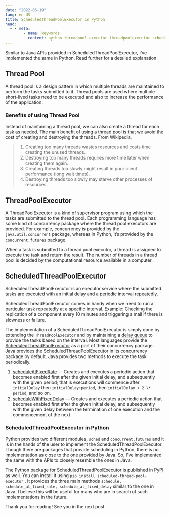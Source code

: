 ```yaml
---
date: "2022-06-19"
lang: en-US
title: ScheduledThreadPoolExecutor in Python
head:
  - - meta:
        - name: keywords
          content: python threadpool executor threadpoolexecutor scheduler
---
```


Similar to Java APIs provided in ScheduledThreadPoolExecutor, I’ve implemented the same in Python. Read further for a detailed explanation.

## Thread Pool

A thread pool is a design pattern in which multiple threads are maintained to perform the tasks submitted to it. Thread pools are used where multiple short-lived tasks need to be executed and also to increase the performance of the application.

### Benefits of using Thread Pool

Instead of maintaining a thread pool, we can also create a thread for each task as needed. The main benefit of using a thread pool is that we avoid the cost of creating and destroying the threads. From Wikipedia,

> 1. Creating too many threads wastes resources and costs time creating the unused threads.
> 2. Destroying too many threads requires more time later when creating them again.
> 3. Creating threads too slowly might result in poor client performance (long wait times).
> 4. Destroying threads too slowly may starve other processes of resources.

## ThreadPoolExecutor

A ThreadPoolExecutor is a kind of supervisor program using which the tasks are submitted to the thread pool. Each programming language has some kind of concurrency package where the thread pool executors are provided. For example, concurrency is provided by the `java.util.concurrent` package, whereas in Python, it’s provided by the `concurrent.futures` package.

When a task is submitted to a thread pool executor, a thread is assigned to execute the task and return the result. The number of threads in a thread pool is decided by the computational resource available in a computer.

## ScheduledThreadPoolExecutor

ScheduledThreadPoolExecutor is an executor service where the submitted tasks are executed with an initial delay and a periodic interval repeatedly.

ScheduledThreadPoolExecutor comes in handy when we need to run a particular task repeatedly at a specific interval. Example: Checking the replication of a component every 10 minutes and triggering a mail if there is slowness or failure.

The implementation of a ScheduledThreadPoolExecutor is simply done by extending the `ThreadPoolExecutor` and by maintaining a [delay queue](/blog/delay-queue-py.html) to provide the tasks based on the interval. Most languages provide the [ScheduledThreadPoolExecutor](https://docs.oracle.com/javase/8/docs/api/java/util/concurrent/ScheduledThreadPoolExecutor.html) as a part of their concurrency package. Java provides the ScheduledThreadPoolExecutor in its concurrency package by default. Java provides two methods to execute the task periodically.

1. [scheduleAtFixedRate](https://docs.oracle.com/javase/8/docs/api/java/util/concurrent/ScheduledThreadPoolExecutor.html#scheduleAtFixedRate-java.lang.Runnable-long-long-java.util.concurrent.TimeUnit-) — Creates and executes a periodic action that becomes enabled first after the given initial delay, and subsequently with the given period; that is executions will commence after `initialDelay` then `initialDelay+period`, then `initialDelay + 2 \* period`, and so on.
2. [scheduleWithFixedDelay](https://docs.oracle.com/javase/8/docs/api/java/util/concurrent/ScheduledThreadPoolExecutor.html#scheduleWithFixedDelay-java.lang.Runnable-long-long-java.util.concurrent.TimeUnit-) — Creates and executes a periodic action that becomes enabled first after the given initial delay, and subsequently with the given delay between the termination of one execution and the commencement of the next.

### ScheduledThreadPoolExecutor in Python

Python provides two different modules, `sched` and `concurrent.futures` and it is in the hands of the user to implement the ScheduledThreadPoolExecutor. Though there are packages that provide scheduling in Python, there is no implementation as close to the one provided by Java. So, I’ve implemented the same with the APIs to closely resemble the ones in Java.

The Python package for ScheduledThreadPoolExecutor is published in [PyPI](https://pypi.org/project/scheduled-thread-pool-executor/) as well. You can install it using `pip install scheduled-thread-pool-executor` . It provides the three main methods `schedule, schedule_at_fixed_rate, schedule_at_fixed_delay` similar to the one in Java. I believe this will be useful for many who are in search of such implementations in the future.

Thank you for reading! See you in the next post.
